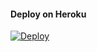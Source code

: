 #### Deploy on Heroku
[![Deploy](https://www.herokucdn.com/deploy/button.svg)](https://dashboard.heroku.com/new?template=https://github.com/dwiiaksa/File-Sharing-10Fsub)</br>
